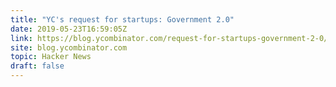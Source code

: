 ```yaml
---
title: "YC's request for startups: Government 2.0"
date: 2019-05-23T16:59:05Z
link: https://blog.ycombinator.com/request-for-startups-government-2-0/?utm_medium=RSS&utm_source=hune
site: blog.ycombinator.com
topic: Hacker News
draft: false
---
```

